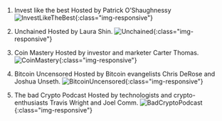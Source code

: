 1. Invest like the best
Hosted by Patrick O’Shaughnessy
![InvestLikeTheBest](https://syafrizaladi.github.io/assets/images/Invest_Like_The_Best_Podcast.jpg){:class="img-responsive"}

2. Unchained
Hosted by Laura Shin.
![Unchained](https://syafrizaladi.github.io/assets/images/UNCAINED.jpg){:class="img-responsive"}

3. Coin Mastery
Hosted by investor and marketer Carter Thomas.
![CoinMastery](https://syafrizaladi.github.io/assets/images/Coin-Mastery.jpeg){:class="img-responsive"}

4. Bitcoin Uncensored
Hosted by Bitcoin evangelists Chris DeRose and Joshua Unseth.
![BitcoinUncensored](https://syafrizaladi.github.io/assets/images/Bitcoin-Uncensored.jpg){:class="img-responsive"}

5. The bad Crypto Podcast
Hosted by technologists and crypto-enthusiasts Travis Wright and Joel Comm.
![BadCryptoPodcast](https://syafrizaladi.github.io/assets/images/bad-crypto-podcast.jpg){:class="img-responsive"}



